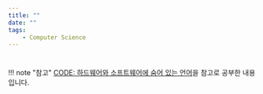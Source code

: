 ```yaml
---
title: ""
date: ""
tags:
    - Computer Science
---
```


# 

!!! note "참고"
    [CODE: 하드웨어와 소프트웨어에 숨어 있는 언어](http://www.kyobobook.co.kr/product/detailViewKor.laf?ejkGb=KOR&mallGb=KOR&barcode=9788966261253&orderClick=LAG&Kc=)을 참고로 공부한 내용입니다.